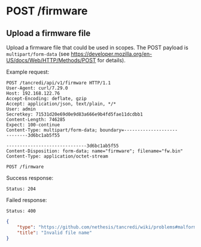 # POST /firmware

## Upload a firmware file

Upload a firmware file that could be used in scopes. The POST payload is `multipart/form-data` (see https://developer.mozilla.org/en-US/docs/Web/HTTP/Methods/POST for details).

Example request:
```text
POST /tancredi/api/v1/firmware HTTP/1.1
User-Agent: curl/7.29.0
Host: 192.168.122.76
Accept-Encoding: deflate, gzip
Accept: application/json, text/plain, */*
User: admin
Secretkey: 71531d20e69d0e9d83a666e9b4fd5fae11dcdbb1
Content-Length: 746285
Expect: 100-continue
Content-Type: multipart/form-data; boundary=--------------------
--------3d6bc1ab5f55

------------------------------3d6bc1ab5f55
Content-Disposition: form-data; name="firmware"; filename="fw.bin"
Content-Type: application/octet-stream

```


```text
POST /firmware
```

Success response:

    Status: 204

Failed response:

    Status: 400

```json
{
    "type": "https://github.com/nethesis/tancredi/wiki/problems#malformed-data",
    "title": "Invalid file name"
}
